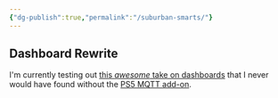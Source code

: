 ```yaml
---
{"dg-publish":true,"permalink":"/suburban-smarts/"}
---
```



## Dashboard Rewrite

I'm currently testing out [this *awesome* take on dashboards](https://community.home-assistant.io/t/a-different-take-on-designing-a-lovelace-ui/162594) that I never would have found without the [PS5 MQTT add-on](https://github.com/FunkeyFlo/ps5-mqtt).